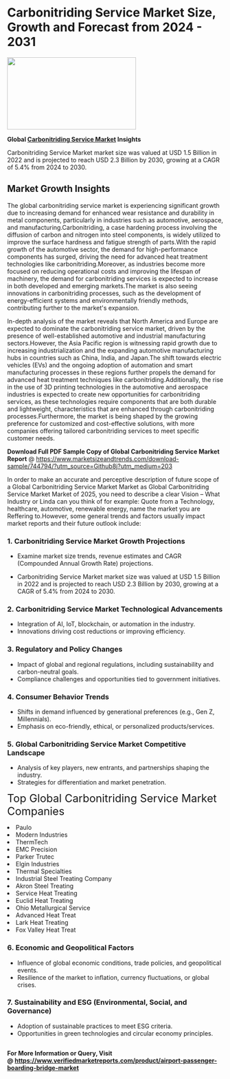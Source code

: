 <H1>Carbonitriding Service Market Size, Growth and Forecast from 2024 - 2031</H1><img class="aligncenter size-medium wp-image-584254" src="https://thirdeyenews.in/wp-content/uploads/2024/09/Global-Market-Research-300x168.jpeg" alt="" width="300" height="168" /><p><strong>Global&nbsp;<a href="https://www.marketsizeandtrends.com/download-sample/744794/?utm_source=Github8j?utm_medium=203">Carbonitriding Service Market</a> Insights</strong></p><p>Carbonitriding Service Market market size was valued at USD 1.5 Billion in 2022 and is projected to reach USD 2.3 Billion by 2030, growing at a CAGR of 5.4% from 2024 to 2030.</p><p><h2>Market Growth Insights</h2> <p>The global carbonitriding service market is experiencing significant growth due to increasing demand for enhanced wear resistance and durability in metal components, particularly in industries such as automotive, aerospace, and manufacturing.Carbonitriding, a case hardening process involving the diffusion of carbon and nitrogen into steel components, is widely utilized to improve the surface hardness and fatigue strength of parts.With the rapid growth of the automotive sector, the demand for high-performance components has surged, driving the need for advanced heat treatment technologies like carbonitriding.Moreover, as industries become more focused on reducing operational costs and improving the lifespan of machinery, the demand for carbonitriding services is expected to increase in both developed and emerging markets.The market is also seeing innovations in carbonitriding processes, such as the development of energy-efficient systems and environmentally friendly methods, contributing further to the market's expansion.</p> <p>In-depth analysis of the market reveals that North America and Europe are expected to dominate the carbonitriding service market, driven by the presence of well-established automotive and industrial manufacturing sectors.However, the Asia Pacific region is witnessing rapid growth due to increasing industrialization and the expanding automotive manufacturing hubs in countries such as China, India, and Japan.The shift towards electric vehicles (EVs) and the ongoing adoption of automation and smart manufacturing processes in these regions further propels the demand for advanced heat treatment techniques like carbonitriding.Additionally, the rise in the use of 3D printing technologies in the automotive and aerospace industries is expected to create new opportunities for carbonitriding services, as these technologies require components that are both durable and lightweight, characteristics that are enhanced through carbonitriding processes.Furthermore, the market is being shaped by the growing preference for customized and cost-effective solutions, with more companies offering tailored carbonitriding services to meet specific customer needs.</p> <p><span class=""><strong>Download Full PDF Sample Copy of Global Carbonitriding Service Market Report</strong> @ <a href="https://www.marketsizeandtrends.com/download-sample/744794/?utm_source=Github8j?utm_medium=203" target="_blank">https://www.marketsizeandtrends.com/download-sample/744794/?utm_source=Github8j?utm_medium=203</a></span></p><p>In order to make an accurate and perceptive description of future scope of a Global&nbsp;Carbonitriding Service Market Market as Global&nbsp;Carbonitriding Service Market Market of 2025, you need to describe a clear Vision &ndash; What Industry or Linda can you think of for example: Quote from a Technology, healthcare, automotive, renewable energy, name the market you are Reffering to.However, some general trends and factors usually impact market reports and their future outlook include:</p><h3>1.&nbsp;<strong>Carbonitriding Service Market Growth Projections</strong></h3><ul><li>Examine market size trends, revenue estimates and CAGR (Compounded Annual Growth Rate) projections.</li><li><p>Carbonitriding Service Market market size was valued at USD 1.5 Billion in 2022 and is projected to reach USD 2.3 Billion by 2030, growing at a CAGR of 5.4% from 2024 to 2030.</p></li></ul><h3>2.&nbsp;<strong>Carbonitriding Service Market Technological Advancements</strong></h3><ul><li>Integration of AI, IoT, blockchain, or automation in the industry.</li><li>Innovations driving cost reductions or improving efficiency.</li></ul><h3>3.&nbsp;<strong>Regulatory and Policy Changes</strong></h3><ul><li>Impact of global and regional regulations, including sustainability and carbon-neutral goals.</li><li>Compliance challenges and opportunities tied to government initiatives.</li></ul><h3>4.&nbsp;<strong>Consumer Behavior Trends</strong></h3><ul><li>Shifts in demand influenced by generational preferences (e.g., Gen Z, Millennials).</li><li>Emphasis on eco-friendly, ethical, or personalized products/services.</li></ul><h3>5.&nbsp;<strong>Global Carbonitriding Service Market Competitive Landscape</strong></h3><ul><li>Analysis of key players, new entrants, and partnerships shaping the industry.</li><li>Strategies for differentiation and market penetration.</li></ul><p data-pm-slice="1 1 []"><span style="color: inherit; font-family: inherit; font-size: 25px;">Top Global Carbonitriding Service Market Companies</span></p><div class="" data-test-id=""><p><li>Paulo</li><li> Modern Industries</li><li> ThermTech</li><li> EMC Precision</li><li> Parker Trutec</li><li> Elgin Industries</li><li> Thermal Specialties</li><li> Industrial Steel Treating Company</li><li> Akron Steel Treating</li><li> Service Heat Treating</li><li> Euclid Heat Treating</li><li> Ohio Metallurgical Service</li><li> Advanced Heat Treat</li><li> Lark Heat Treating</li><li> Fox Valley Heat Treat</li></p></div><h3>6.&nbsp;<strong>Economic and Geopolitical Factors</strong></h3><ul><li>Influence of global economic conditions, trade policies, and geopolitical events.</li><li>Resilience of the market to inflation, currency fluctuations, or global crises.</li></ul><h3>7.&nbsp;<strong>Sustainability and ESG (Environmental, Social, and Governance)</strong></h3><ul><li>Adoption of sustainable practices to meet ESG criteria.</li><li>Opportunities in green technologies and circular economy principles.</li></ul><h2><strong style="font-size: 14px;">For More Information or Query, Visit @&nbsp;</strong><a style="background-color: #ffffff; font-size: 14px;" href="https://www.marketsizeandtrends.com/report/carbonitriding-service-market/" target="_blank">https://www.verifiedmarketreports.com/product/airport-passenger-boarding-bridge-market</a></h2>